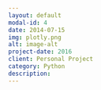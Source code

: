```yaml
---
layout: default
modal-id: 4
date: 2014-07-15
img: plotly.png
alt: image-alt
project-date: 2016
client: Personal Project
category: Python
description: 
---
```

